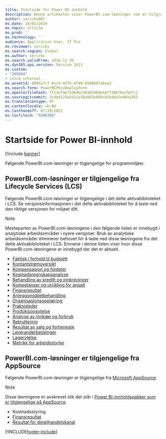 ```yaml
---
title: Startside for Power BI-innhold
description: Denne artikkelen viser PowerBI.com-løsninger som er tilgjengelige, og henviser til ressurser der du kan lære mer om løsningene.
author: sericks007
ms.date: 10/02/2019
ms.topic: article
ms.prod: ''
ms.technology: ''
audience: Application User, IT Pro
ms.reviewer: sericks
ms.search.region: Global
ms.author: sericks
ms.search.validFrom: 2016-11-30
ms.dyn365.ops.version: Version 1611
ms.custom:
- "265694"
- intro-internal
ms.assetid: 0095a7cf-8cc9-41f6-bf00-b59868fa6ea2
ms.search.form: PowerBIPbixDeployForm
ms.openlocfilehash: ff13ef4e71d64bcd03054b9e44f738676a75efc2
ms.sourcegitcommit: 3c4dd125ed321af8a983e89bcb5bd6e5ed04a762
ms.translationtype: HT
ms.contentlocale: nb-NO
ms.lasthandoff: 07/28/2022
ms.locfileid: "9206360"
---
```

# <a name="power-bi-content-home-page"></a>Startside for Power BI-innhold

[!include [banner](../includes/banner.md)]

Følgende PowerBI.com-løsninger er tilgjengelige for programmiljøer.

## <a name="powerbicom-solutions-available-from-lifecycle-services-lcs"></a>PowerBI.com-løsninger er tilgjengelige fra Lifecycle Services (LCS)

Følgende PowerBI.com-løsninger er tilgjengelige i det delte aktivabiblioteket i LCS. Se versjonsinformasjonen i det delte aktivabiblioteket for å laste ned den riktige versjonen for miljøet ditt.

> [!NOTE]
> Mesteparten av PowerBI.com-løsningene i den følgende listen er innebygd i analytiske arbeidsområder i nyere versjoner. Bruk av analytiske arbeidsområder eliminerer behovet for å laste ned disse løsningene fra det delte aktivabiblioteket i LCS. Emnene i denne listen viser hvor disse PowerBI.com-løsningene er innebygd der det er aktuelt.

- [Faktisk i forhold til budsjett](ledger-budgets-power-bi.md)
- [Kontantstrømoversikt](../../../finance/cash-bank-management/Cash-Overview-Power-BI-content.md)
- [Kompensasjon og fordeler](compensation-and-benefits-analysis-power-bi-content-pack.md)
- [Kostnadsregnskapsanalyse](cost-accounting-analysis-content-pack.md)
- [Behandling av kreditt og innkrevinger](../../../finance/accounts-receivable/credit-collections-power-bi.md)
- [Kompetanser og utvikling for ansatt](employee-competencies-and-development-analysis-power-bi-content-pack.md)
- [Finansresultat](financial-performance-power-bi-content-pack.md)
- [Anleggsmiddelbehandling](../../../finance/fixed-assets/Fixed-asset-management-workspace.md)
- [Organisasjonsopplæring](organizational-training-analysis-power-bi-content-pack.md)
- [Praksisleder](practice-manager-power-bi.md)
- [Produksjonsytelse](production-performance-power-bi.md)
- [Analyse av innkjøp og forbruk](purchase-content-pack-for-power-bi.md)
- [Rekruttering](recruiting-analysis-power-bi-content-pack.md)
- [Resultat av salg og fortjeneste](sales-profitability-performance-content-pack.md)
- [Leverandørbetalinger](../../../finance/accounts-payable/Vendor-payments-workspace.md)
- [Lagerytelse](warehouse-power-bi-content.md)
- [Metrikk for arbeidsstyrke](workforce-analysis-power-bi-content-pack.md)

## <a name="powerbicom-solutions-available-from-appsource"></a>PowerBI.com-løsninger er tilgjengelige fra AppSource

Følgende PowerBI.com-løsninger er tilgjengelige fra [Microsoft AppSource](https://appsource.microsoft.com).

> [!NOTE]
> Disse løsningene er avskrevet slik det står i [Power BI-innholdspakker som er tilgjengelige på AppSource](../migration-upgrade/deprecated-features.md#power-bi-content-packs-available-on-appsource).

- Kostnadsstyring
- [Finansresultat](financial-performance-power-bi-content-pack.md)
- [Resultat for detaljhandelskanal ](retail-channel-performance-dashboard-power-bi-data.md)


[!INCLUDE[footer-include](../../../includes/footer-banner.md)]

